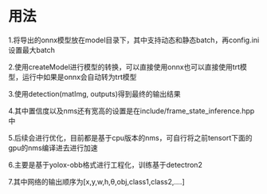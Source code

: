 # 用法
1.将导出的onnx模型放在model目录下，其中支持动态和静态batch，再config.ini设置最大batch

2.使用createModel进行模型的转换，可以直接使用onnx也可以直接使用trt模型，运行中如果是onnx会自动转为trt模型

3.使用detection(matImg, outputs)得到最终的输出结果

4.其中置信度以及nms还有宽高的设置是在include/frame_state_inference.hpp中

5.后续会进行优化，目前都是基于cpu版本的nms，可自行将之前tensort下面的gpu的nms编译进去进行加速

6.主要是基于yolox-obb格式进行工程化，训练基于detectron2

7.其中网络的输出顺序为[x,y,w,h,θ,obj,class1,class2,....]
